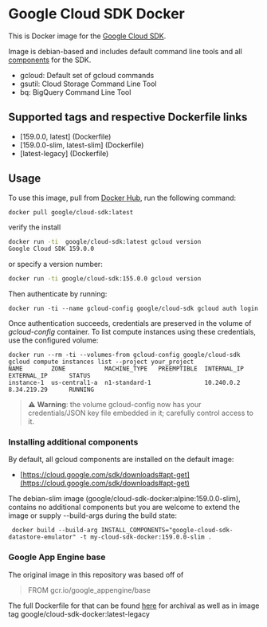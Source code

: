 
# Google Cloud SDK Docker


This is Docker image for the [Google Cloud SDK](https://cloud.google.com/sdk/).

Image is debian-based and includes default command line tools and all [components](https://cloud.google.com/sdk/downloads#apt-get) for the SDK.
*  gcloud:  Default set of gcloud commands
*  gsutil:  Cloud Storage Command Line Tool
*  bq: BigQuery Command Line Tool

## Supported tags and respective Dockerfile links

- [159.0.0, latest] (Dockerfile)
- [159.0.0-slim, latest-slim] (Dockerfile)
- [latest-legacy] (Dockerfile)

## Usage

To use this image, pull from [Docker Hub](https://hub.docker.com/r/google/cloud-sdk/), run the following command:


```
docker pull google/cloud-sdk:latest
```

verify the install
```bash
docker run -ti  google/cloud-sdk:latest gcloud version
Google Cloud SDK 159.0.0
```

or specify a version number:

```bash
docker run -ti google/cloud-sdk:155.0.0 gcloud version
```

Then authenticate by running:

```
docker run -ti --name gcloud-config google/cloud-sdk gcloud auth login
```

Once authentication succeeds, credentials are preserved in the volume of _gcloud-config_ container. 
To list compute instances using these credentials, use the configured volume:
```
docker run --rm -ti --volumes-from gcloud-config google/cloud-sdk gcloud compute instances list --project your_project
NAME        ZONE           MACHINE_TYPE   PREEMPTIBLE  INTERNAL_IP  EXTERNAL_IP      STATUS
instance-1  us-central1-a  n1-standard-1               10.240.0.2   8.34.219.29      RUNNING
```

> :warning: **Warning**:  the volume gcloud-config now has your credentials/JSON key file embedded in it; carefully control access to it.

### Installing additional components

By default, all gcloud components are installed on the default image: 

- [https://cloud.google.com/sdk/downloads#apt-get](https://cloud.google.com/sdk/downloads#apt-get)

The debian-slim image (google/cloud-sdk-docker:alpine:159.0.0-slim), contains no additional components but you are welcome to extend the image or supply --build-args during the build state:

```
 docker build --build-arg INSTALL_COMPONENTS="google-cloud-sdk-datastore-emulator" -t my-cloud-sdk-docker:159.0.0-slim .
```


### Google App Engine base

The original image in this repository was based off of 

> FROM gcr.io/google_appengine/base

The full Dockerfile for that can be found [here](google_appengine_base/Dockerfile) for archival as well as in image tag google/cloud-sdk-docker:latest-legacy
